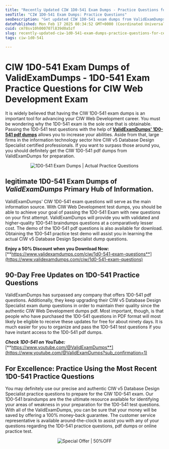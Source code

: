 ```yaml
---
title: "Recently Updated CIW 1D0-541 Exam Dumps - Practice Questions for Certification"
seoTitle: "CIW 1D0-541 Exam Dumps: Practice Questions"
seoDescription: "Get updated CIW 1D0-541 exam dumps from ValidExamDumps for effective preparation and certification success. Enjoy free updates and discounts"
datePublished: Mon Feb 17 2025 08:34:52 GMT+0000 (Coordinated Universal Time)
cuid: cm78sv10h000707l839d0a5zf
slug: recently-updated-ciw-1d0-541-exam-dumps-practice-questions-for-certification
tags: ciw-1d0-541

---
```


# **CIW 1D0-541 Exam Dumps of ValidExamDumps - 1D0-541 Exam Practice Questions for CIW Web Development Exam**

It is widely believed that having the CIW 1D0-541 exam dumps is an important tool for advancing your CIW Web Development career. You must be wondering why the 1D0-541 exam is the sole one that is obtainable. Passing the 1D0-541 test questions with the help of [**ValidExamDumps' 1D0-541 pdf dumps**](https://www.validexamdumps.com/ciw/1d0-541-exam-questions) allows you to increase your abilities. Aside from that, large firms in the information technology sector hire CIW v5 Database Design Specialist certified professionals. If you want to surpass those around you, you should definitely get the CIW 1D0-541 pdf dumps from ValidExamDumps for preparation.

<center><img src="https://www.validexamdumps.com/uploads/banners/1709651572_Banner29.png" alt="1D0-541 Exam Dumps | Actual Practice Questions" /></center>

## **legitimate 1D0-541 Exam Dumps of *ValidExamDumps* Primary Hub of Information.**

ValidExamDumps' CIW 1D0-541 exam questions will serve as the main information source. With CIW Web Development test dumps, you should be able to achieve your goal of passing the 1D0-541 Exam with new questions on your first attempt. ValidExamDumps will provide you with validated and higher-quality 1D0-541 braindumps questions at a comparatively lesser cost. The demo of the 1D0-541 pdf questions is also available for download. Obtaining the 1D0-541 practice test demo will assist you in learning the actual CIW v5 Database Design Specialist dump questions.

**Enjoy a 50% Discount when you Download Now:** [**https://www.validexamdumps.com/ciw/1d0-541-exam-questions**](https://www.validexamdumps.com/ciw/1d0-541-exam-questions)

## **90-Day Free Updates on 1D0-541 Practice Questions**

ValidExamDumps has surpassed any company that offers 1D0-541 pdf questions. Additionally, they keep upgrading their CIW v5 Database Design Specialist exam dump questions in order to maintain their quality since the authentic CIW Web Development dumps pdf. Most important, though, is that people who have purchased the 1D0-541 questions in PDF format will most likely be eligible to receive these updates for free for about ninety days. It is much easier for you to organize and pass the 1D0-541 test questions if you have instant access to the 1D0-541 pdf dumps.

***Check 1D0-541 on YouTube:*** [**https://www.youtube.com/@ValidExamDumps**](https://www.youtube.com/@ValidExamDumps?sub_confirmation=1)

## **For Excellence: Practice Using the Most Recent 1D0-541 Practice Questions**

You may definitely use our precise and authentic CIW v5 Database Design Specialist practice questions to prepare for the CIW 1D0-541 exam. Our 1D0-541 braindumps are the the ultimate resource available for identifying your areas of weakness in your preparation for the 1D0-541 test questions. With all of the ValidExamDumps, you can be sure that your money will be saved by offering a 100% money-back guarantee. The customer service representative is available around-the-clock to assist you with any of your questions regarding the 1D0-541 practice questions, pdf dumps or online practice test.

<center><img src="https://www.validexamdumps.com/uploads/banners/1705933924_Latest_Exam_B-14.png" alt="Special Offer | 50%OFF " /></center>
